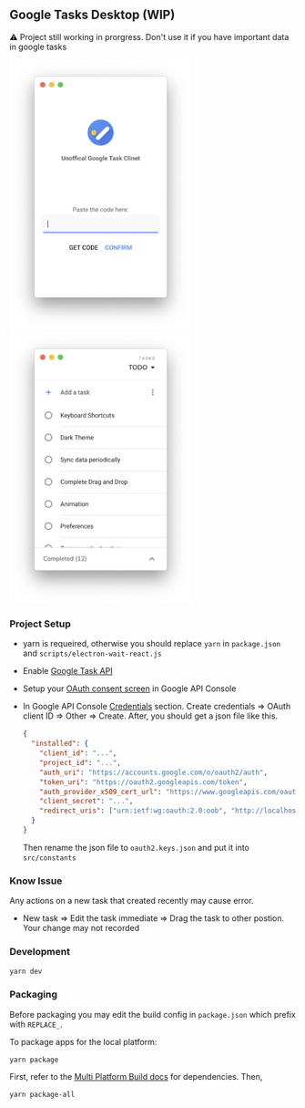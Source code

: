 ## Google Tasks Desktop (WIP)

:warning: Project still working in prorgress. Don't use it if you have important data in google tasks

<div>
  <img src="./screenshot/1.png" width="320px">
  <img src="./screenshot/2.png" width="320px">
</div>

### Project Setup

- yarn is requeired, otherwise you should replace `yarn` in `package.json` and `scripts/electron-wait-react.js`

- Enable [Google Task API](https://console.developers.google.com/apis/library/tasks.googleapis.com)

- Setup your [OAuth consent screen](https://console.developers.google.com/apis/credentials/consent) in Google API Console

- In Google API Console [Credentials](https://console.developers.google.com/apis/credentials) section.
  Create credentials => OAuth client ID => Other => Create. After, you should get a json file like this.

  ```json
  {
    "installed": {
      "client_id": "...",
      "project_id": "...",
      "auth_uri": "https://accounts.google.com/o/oauth2/auth",
      "token_uri": "https://oauth2.googleapis.com/token",
      "auth_provider_x509_cert_url": "https://www.googleapis.com/oauth2/v1/certs",
      "client_secret": "...",
      "redirect_uris": ["urn:ietf:wg:oauth:2.0:oob", "http://localhost"]
    }
  }
  ```

  Then rename the json file to `oauth2.keys.json` and put it into `src/constants`

### Know Issue

Any actions on a new task that created recently may cause error.

- New task => Edit the task immediate => Drag the task to other postion. Your change may not recorded

### Development

```
yarn dev
```

### Packaging

Before packaging you may edit the build config in `package.json` which prefix with `REPLACE_`.

To package apps for the local platform:

```
yarn package
```

First, refer to the [Multi Platform Build docs](https://www.electron.build/multi-platform-build) for dependencies. Then,

```
yarn package-all
```
